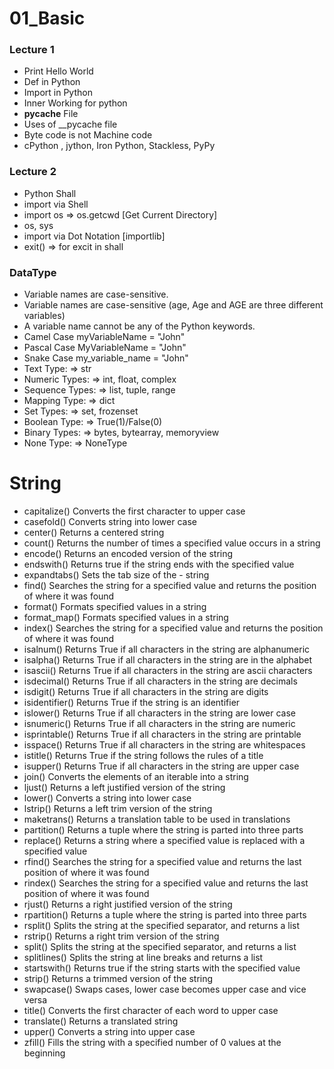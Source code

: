 # 01_Basic
### Lecture 1
- Print Hello World
- Def in Python
- Import in Python
- Inner Working for python
- __pycache__ File
- Uses of __pycache file
- Byte code is not  Machine code
- cPython , jython, Iron Python, Stackless, PyPy 
### Lecture 2
- Python Shall
- import via Shell
- import os => os.getcwd [Get Current Directory]
- os, sys
- import via Dot Notation [importlib]
- exit() => for excit in shall
### DataType 
- Variable names are case-sensitive.
- Variable names are case-sensitive (age, Age and AGE are three different variables)
- A variable name cannot be any of the Python keywords.
- Camel Case  myVariableName = "John"
- Pascal Case MyVariableName = "John"
- Snake Case my_variable_name = "John"
- Text Type:  =>	str
- Numeric Types: =>	int, float, complex
- Sequence Types: =>	list, tuple, range
- Mapping Type: =>	dict
- Set Types:  =>	set, frozenset
- Boolean Type: =>	True(1)/False(0)
- Binary Types:	 => bytes, bytearray, memoryview
- None Type:  =>	NoneType

# String



- capitalize()	Converts the first character to upper case
- casefold()	Converts string into lower case
- center()	Returns a centered string
- count()	Returns the number of times a specified value occurs in a string
- encode()	Returns an encoded version of the string
-  endswith()	Returns true if the string ends with the specified value
-  expandtabs()	Sets the tab size of the - string
- find()	Searches the string for a  specified value and returns the position of where it was found
- format()	Formats specified values in a string
- format_map()	Formats specified values in a string
- index()	Searches the string for a specified value and returns the position of where it was found
- isalnum()	Returns True if all characters in the string are alphanumeric
- isalpha()	Returns True if all characters in the string are in the alphabet
- isascii()	Returns True if all characters in the string are ascii characters
- isdecimal()	Returns True if all characters in the string are decimals
- isdigit()	Returns True if all characters in the string are digits
- isidentifier()	Returns True if the string is an identifier
- islower()	Returns True if all characters in the string are lower case
- isnumeric()	Returns True if all characters in the string are numeric
- isprintable()	Returns True if all characters in the string are printable
- isspace()	Returns True if all characters in the string are whitespaces
- istitle()	Returns True if the string follows the rules of a title
- isupper()	Returns True if all characters in the string are upper case
- join()	Converts the elements of an iterable into a string
- ljust()	Returns a left justified version of the string
-  lower()	Converts a string into lower case
-  lstrip()	Returns a left trim version of the string
-  maketrans()	Returns a translation table to be used in translations
-  partition()	Returns a tuple where the string is parted into three parts
-  replace()	Returns a string where a specified value is replaced with a specified value
-  rfind()	Searches the string for a specified value and returns the last position of where it was found
-  rindex()	Searches the string for a specified value and returns the last position of where it was found
-  rjust()	Returns a right justified version of the string
-  rpartition()	Returns a tuple where the string is parted into three parts
-  rsplit()	Splits the string at the specified separator, and returns a list
-  rstrip()	Returns a right trim version of the string
-  split()	Splits the string at the specified separator, and returns a list
- splitlines()	Splits the string at line breaks and returns a list
- startswith()	Returns true if the string starts with the specified value
- strip()	Returns a trimmed version of the string
- swapcase()	Swaps cases, lower case becomes upper case and vice versa
- title()	Converts the first character of each word to upper case
- translate()	Returns a translated string
- upper()	Converts a string into upper case
- zfill()	Fills the string with a specified number of 0 values at the beginning